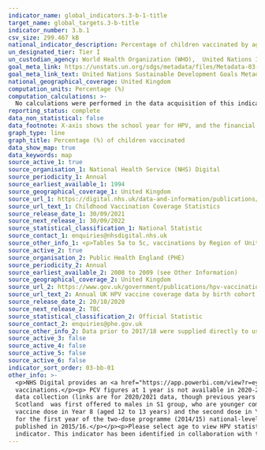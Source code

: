 ```yaml
---
indicator_name: global_indicators.3-b-1-title
target_name: global_targets.3-b-title
indicator_number: 3.b.1
csv_size: 299.467 kB
national_indicator_description: Percentage of children vaccinated by age and type of vaccine
un_designated_tier: Tier I
un_custodian_agency: World Health Organization (WHO),  United Nations International Children's Emergency Fund (UNICEF)
goal_meta_link: https://unstats.un.org/sdgs/metadata/files/Metadata-03-0b-01.pdf
goal_meta_link_text: United Nations Sustainable Development Goals Metadata (PDF 4.0 MB)
national_geographical_coverage: United Kingdom
computation_units: Percentage (%)
computation_calculations: >-
  No calculations were performed in the data acquisition of this indicator as appropriate data was readily available in the final format specified by this indicator. For insight into the details of potential calculations please refer to the original source metadata or source contact.
reporting_status: complete
data_non_statistical: false
data_footnote: X-axis shows the school year for HPV, and the financial year for all other vaccines.
graph_type: line
graph_title: Percentage (%) of children vaccinated
data_show_map: true
data_keywords: map
source_active_1: true
source_organisation_1: National Health Service (NHS) Digital
source_periodicity_1: Annual
source_earliest_available_1: 1994
source_geographical_coverage_1: United Kingdom
source_url_1: https://digital.nhs.uk/data-and-information/publications/statistical/nhs-immunisation-statistics/england---2020-21
source_url_text_1: Childhood Vaccination Coverage Statistics
source_release_date_1: 30/09/2021
source_next_release_1: 30/09/2022
source_statistical_classification_1: National Statistic
source_contact_1: enquiries@nhsdigital.nhs.uk
source_other_info_1: <p>Tables 5a to 5c, vaccinations by Region of United Kingdom. </p><p>Tables 8a, 9a and 10a, vaccinations by Region of England (2016/17 to 2020/21 data), Tables 10, 11 & 12 (2009/10 to 2015/16 data), Tables 9, 10 and 11 (2008/09 data), and Tables 7, 8 and 9 (2007/08 data)
source_active_2: true
source_organisation_2: Public Health England (PHE)
source_periodicity_2: Annual
source_earliest_available_2: 2008 to 2009 (see Other Information)
source_geographical_coverage_2: United Kingdom
source_url_2: https://www.gov.uk/government/publications/hpv-vaccination-coverage-in-adolescent-females-and-males-in-england-2019-to-2020
source_url_text_2: Annual UK HPV vaccine coverage data by birth cohort, academic year, dose and country 
source_release_date_2: 20/10/2020
source_next_release_2: TBC
source_statistical_classification_2: Official Statistic
source_contact_2: enquiries@phe.gov.uk
source_other_info_2: Data prior to 2017/18 were supplied directly to us by PHE
source_active_3: false
source_active_4: false
source_active_5: false
source_active_6: false
indicator_sort_order: 03-bb-01
other_info: >-
  <p>NHS Digital provides an <a href="https://app.powerbi.com/view?r=eyJrIjoiZTI3NWZhNzItMTIyZS00OWM2LTg0MzMtOGY5YTJjMGY0MjI1IiwidCI6IjUwZjYwNzFmLWJiZmUtNDAxYS04ODAzLTY3Mzc0OGU2MjllMiIsImMiOjh9">interactive dashboard</a> that includes maps and time series for Local Authority childhood
  vaccinations.</p><p> PCV figures at 1 year is not available in 2020-21, due to a change in the vaccine schedule and how the vaccination is recorded.</p><p>Please refer to the original sources, the <a href="https://digital.nhs.uk/data-and-information/publications/statistical/nhs-immunisation-statistics/england---2020-21/quality-statement">quality statement for childhood vaccinations</a> and the <a href="https://www.gov.uk/government/publications/hpv-vaccination-coverage-in-adolescent-females-and-males-in-england-2019-to-2020">HPV annual report</a> for details on
  data collection (links are for 2020/2021 data, though previous years quality statements are also available).</p><p>Figures  previous 2019 for HPV vaccination are given for females only. HPV vaccination for males in the UK started in September 2019 and covers ages 11 to 13. HPV dose 1, in
  Scotland  was first offered to males in S1 group, who are younger compared to males first offered dose 1 in the other three countries. </p><p>In September 2014 the routine HPV programme was changed from a three to two-dose schedule. The recommendation was to offer the first (priming) HPV
  vaccine dose in Year 8 (aged 12 to 13 years) and the second dose in Year 9 (aged 13 to 14 years), previously all three doses had been offered in year 8. However, in some areas the second dose was scheduled within the same school year, from six months after the first dose. Consequently,
  for the first year of the two-dose programme (2014/15) national-level data are only available for the priming dose, and are therefore not included in the chart above. National coverage for the completed course of HPV vaccination for the first cohort offered the two-dose schedule was
  published in 2015/16.</p></p><p>Please select age to view HPV statistics</p><p>All figures shown are rounded to 1 decimal place.</p><p>Please see the source data for caveats, full defintions, notes and figures to more decimal places.</p> Data follows the UN specification for this
  indicator. This indicator has been identified in collaboration with topic experts.
---
```

